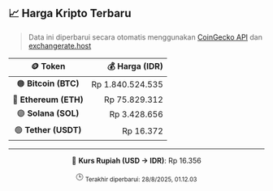 

<!-- HARGA_KRIPTO -->
## 📈 Harga Kripto Terbaru

> Data ini diperbarui secara otomatis menggunakan [CoinGecko API](https://www.coingecko.com/) dan [exchangerate.host](https://exchangerate.host/)

<div align="center">

| 🪙 Token | 💰 Harga (IDR) |
|:------:|---------------:|
| 🟠 **Bitcoin (BTC)**   | Rp 1.840.524.535 |
| 🔵 **Ethereum (ETH)**  | Rp 75.829.312 |
| 🟣 **Solana (SOL)**    | Rp 3.428.656 |
| 🟢 **Tether (USDT)**   | Rp 16.372 |

---

💱 **Kurs Rupiah (USD → IDR)**: Rp 16.356

🕒 <sub>Terakhir diperbarui: 28/8/2025, 01.12.03</sub>

</div>
<!-- /HARGA_KRIPTO -->